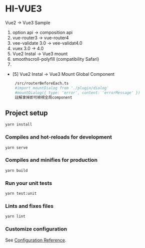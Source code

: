 # HI-VUE3

Vue2 -> Vue3 Sample

1. option api -> composition api
2. vue-router3 -> vue-router4
3. vee-validate 3.0 -> vee-validat4.0
4. vuex 3.0 -> 4.0
5. Vue2 Instal -> Vue3 mount
6. smoothscroll-polyfill (compatibility Safari)
7. 

- [5] Vue2 Instal -> Vue3 Mount Global Component
  ```bash
   /src/routerBeforeEach.ts
   #import mountDialog from './plugin/dialog'
   #mountDialog({ type: 'error', content: 'errorMessage' })
   註解拿掉即可檢視全局component
  ```


## Project setup
```
yarn install
```

### Compiles and hot-reloads for development
```
yarn serve
```

### Compiles and minifies for production
```
yarn build
```

### Run your unit tests
```
yarn test:unit
```

### Lints and fixes files
```
yarn lint
```

### Customize configuration
See [Configuration Reference](https://cli.vuejs.org/config/).
